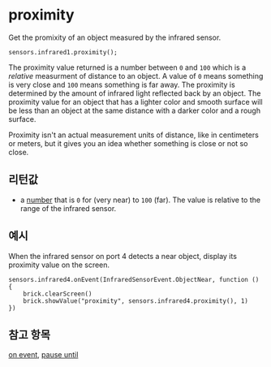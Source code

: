 # proximity

Get the promixity of an object measured by the infrared sensor.

```sig
sensors.infrared1.proximity();
```

The proximity value returned is a number between `0` and `100` which is a *relative* measurment of distance to an object. A value of `0` means something is very close and `100` means something is far away. The proximity is determined by the amount of infrared light reflected back by an object. The proximity value for an object that has a lighter color and smooth surface will be less than an object at the same distance with a darker color and a rough surface.

Proximity isn't an actual measurement units of distance, like in centimeters or meters, but it gives you an idea whether something is close or not so close.

## 리턴값

* a [number](/types/number) that is `0` for (very near) to `100` (far). The value is relative to the range of the infrared sensor.

## 예시

When the infrared sensor on port 4 detects a near object, display its proximity value on the screen.

```blocks
sensors.infrared4.onEvent(InfraredSensorEvent.ObjectNear, function () {
    brick.clearScreen()
    brick.showValue("proximity", sensors.infrared4.proximity(), 1)
})
```

## 참고 항목

[on event](/reference/sensors/infrared/on-event), [pause until](/reference/sensors/infrared/pause-until)